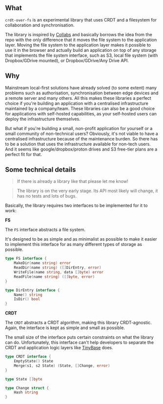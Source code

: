 ## What

`crdt-over-fs` is an experimental library that uses CRDT and a filesystem for collaboration and synchronisation.

The library is inspired by [Collabs](https://github.com/mweidner037/fileshare-recipe-editor) and basically borrows the idea from the repo with the only difference that it moves the file system to the application layer. Moving the file system to the application layer makes it possible to use it in the browser and actually build an application on top of any storage that implements the file system interface, such as S3, local file system (with Dropbox/GDrive mounted), or Dropbox/GDrive/Any Drive API.

## Why

Mainstream local-first solutions have already solved (to some extent) many problems such as authorisation, synchronisation between edge devices and a remote server and many others. All this makes these libraries a perfect choice if you're building an application with a centralised infrastructure maintained by a company/team. These libraries can also be a good choice for applications with self-hosted capabilities, as your self-hosted users can deploy the infrastructure themselves.

But what if you're building a small, non-profit application for yourself or a small community of non-technical users? Obviously, it's not viable to have a centralised infrastructure because of the maintenance burden. So there has to be a solution that uses the infrastructure available for non-tech users. And it seems like google/dropbox/proton drives and S3 free-tier plans are a perfect fit for that. 

## Some technical details

> If there is already a library like that please let me know!

> The library is on the very early stage. Its API most likely will change, it has no tests and lots of bugs.

Basically, the library requires two interfaces to be implemented for it to work:

**FS**

The `FS` interface abstracts a file system.

It's designed to be as simple and as minimalist as possible to make it easier to implement this interface for as many different types of storage as possible.

```go
type FS interface {
	MakeDir(name string) error
	ReadDir(name string) ([]DirEntry, error)
	WriteFile(name string, data []byte) error
	ReadFile(name string) ([]byte, error)
}

type DirEntry interface {
	Name() string
	IsDir() bool
}
```

**CRDT**

The `CRDT` abstracts a CRDT algorithm, making this library CRDT-agnostic. Again, the interface is kept as simple and small as possible.  

The small size of the interface puts certain constraints on what the library can do. Unfortunately, this interface can't help developers to separate the CRDT and application logic layers like [TinyBase](https://tinybase.org) does. 

```go
type CRDT interface {
	EmptyState() State
	Merge(s1, s2 State) (State, []Change, error)
}

type State []byte

type Change struct {
	Hash string
}
```
